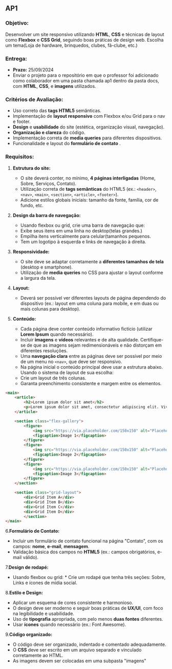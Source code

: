 ## AP1

### Objetivo:

Desenvolver um site responsivo utilizando **HTML**, **CSS** e técnicas de layout como **Flexbox** e **CSS Grid**, seguindo boas práticas de design web. Escolha um tema(Loja de hardware, brinquedos, clubes, fâ-clube, etc.)

### Entrega:

- **Prazo:** 25/09/2024
- Enviar o projeto para o repositório em que o professor foi adicionado como colaborador em uma pasta chamada ap1 dentro da pasta docs, com  **HTML**, **CSS**, e **imagens** utilizados.

### Critérios de Avaliação:

* Uso correto das **tags HTML5** semânticas.
* Implementação de **layout responsivo** com Flexbox e/ou Grid para o nav e footer.
* **Design** e **usabilidade** do site (estética, organização visual, navegação).
* **Organização e clareza** do código.
* Implementação correta de **media queries** para diferentes dispositivos.
* Funcionalidade e layout do  **formulário de contato** .

### Requisitos:

1. **Estrutura do site:**

    * O site deverá conter, no mínimo, **4 páginas interligadas** (Home, Sobre, Serviços, Contato).
    * Utilização correta de **tags semânticas** do HTML5 (ex.: `<header>`, `<nav>`, `<main>`, `<section>`, `<article>`, `<footer>`).
    * Adicione estilos globais iniciais: tamanho da fonte, família, cor de fundo, etc.

2. **Design da barra de navegação:**

    * Usando flexbox ou grid, crie uma barra de navegação que:
    * Exibe seus itens em uma linha no desktop(telas grandes.)
    * Empilha itens verticalmente para celular(tamanhos pequenos.
    * Tem um logotipo à esquerda e links de navegação à direita.

3. **Responsividade:**

    * O site deve se adaptar corretamente a **diferentes tamanhos de tela** (desktop e smartphone).
    * Utilização de **media queries** no CSS para ajustar o layout conforme a largura da tela.

4. **Layout:**

    * Deverá ser possível ver diferentes layouts de página dependendo do dispositivo (ex.: layout em uma coluna para mobile, e em duas ou mais colunas para desktop).

5. **Conteúdo:**

    * Cada página deve conter conteúdo informativo fictício (utilizar **Lorem Ipsum** quando necessário).
    * Incluir **imagens** e **vídeos** relevantes e de alta qualidade. Certifique-se de que as imagens sejam redimensionáveis e não distorçam em diferentes resoluções.
    * Uma **navegação clara** entre as páginas deve ser possível por meio de um menu no `<nav>`, que deve ser responsivo.
    * Na página inicial o conteúdo principal deve usar a estrutura abaixo. Usando o sistema de layout de sua escolha:
    * Crie um layout de três colunas.
    * Garanta preenchimento consistente e margem entre os elementos.

```html
<main>
    <article>
        <h2>Lorem ipsum dolor sit amet</h2>
        <p>Lorem ipsum dolor sit amet, consectetur adipiscing elit. Vivamus lacinia odio vitae vestibulum.</p>
    </article>

    <section class="flex-gallery">
        <figure>
            <img src="https://via.placeholder.com/150x150" alt="Placeholder Image 1">
            <figcaption>Image 1</figcaption>
        </figure>
        <figure>
            <img src="https://via.placeholder.com/150x150" alt="Placeholder Image 2">
            <figcaption>Image 2</figcaption>
        </figure>
        <figure>
            <img src="https://via.placeholder.com/150x150" alt="Placeholder Image 3">
            <figcaption>Image 3</figcaption>
        </figure>
    </section>

    <section class="grid-layout">
        <div>Grid Item A</div>
        <div>Grid Item B</div>
        <div>Grid Item C</div>
        <div>Grid Item D</div>
        </section>
</main>
```

6.**Formulário de Contato:**

* Incluir um formulário de contato funcional na página "Contato", com os campos: **nome**, **e-mail**, **mensagem**.
* Validação básica dos campos no **HTML5** (ex.: campos obrigatórios, e-mail válido).

7.**Design de rodapé:**

* Usando flexbox ou grid:
        * Crie um rodapé que tenha três seções: Sobre, Links e ícones de mídia social.

8.**Estilo e Design:**

* Aplicar um esquema de cores consistente e harmonioso.
* O design deve ser moderno e seguir boas práticas de **UX/UI**, com foco na legibilidade e usabilidade.
* Uso de **tipografia** apropriada, com pelo menos **duas fontes** diferentes.
* Usar **ícones** quando necessário (ex.: Font Awesome).

9.**Código organizado:**

* O código deve ser organizado, indentado e comentado adequadamente.
* O **CSS** deve ser escrito em um arquivo separado e vinculado corretamente ao HTML.
* As imagens devem ser colocadas em uma subpasta "imagens"
